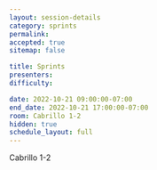 ```yaml
---
layout: session-details
category: sprints
permalink:
accepted: true
sitemap: false

title: Sprints
presenters:
difficulty:

date: 2022-10-21 09:00:00-07:00
end_date: 2022-10-21 17:00:00-07:00
room: Cabrillo 1-2
hidden: true
schedule_layout: full
---
```

Cabrillo 1-2
